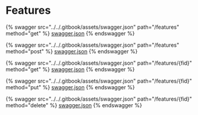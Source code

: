 # Features

{% swagger src="../../.gitbook/assets/swagger.json" path="/features" method="get" %}
[swagger.json](../../.gitbook/assets/swagger.json)
{% endswagger %}

{% swagger src="../../.gitbook/assets/swagger.json" path="/features" method="post" %}
[swagger.json](../../.gitbook/assets/swagger.json)
{% endswagger %}

{% swagger src="../../.gitbook/assets/swagger.json" path="/features/{fid}" method="get" %}
[swagger.json](../../.gitbook/assets/swagger.json)
{% endswagger %}

{% swagger src="../../.gitbook/assets/swagger.json" path="/features/{fid}" method="put" %}
[swagger.json](../../.gitbook/assets/swagger.json)
{% endswagger %}

{% swagger src="../../.gitbook/assets/swagger.json" path="/features/{fid}" method="delete" %}
[swagger.json](../../.gitbook/assets/swagger.json)
{% endswagger %}
